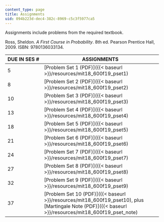 ```yaml
---
content_type: page
title: Assignments
uid: 094b223d-dec4-382c-8969-c5c3f5977ca5
---
```


Assignments include problems from the required textbook.

Ross, Sheldon. _A First Course in Probability_. 8th ed. Pearson Prentice Hall, 2009. ISBN: 9780136033134.

| DUE IN SES # | ASSIGNMENTS |
| --- | --- |
| 5 | [Problem Set 1 (PDF)]({{< baseurl >}}/resources/mit18_600f19_pset1) |
| 8 | [Problem Set 2 (PDF)]({{< baseurl >}}/resources/mit18_600f19_pset2) |
| 10 | [Problem Set 3 (PDF)]({{< baseurl >}}/resources/mit18_600f19_pset3) |
| 13 | [Problem Set 4 (PDF)]({{< baseurl >}}/resources/mit18_600f19_pset4) |
| 18 | [Problem Set 5 (PDF)]({{< baseurl >}}/resources/mit18_600f19_pset5) |
| 21 | [Problem Set 6 (PDF)]({{< baseurl >}}/resources/mit18_600f19_pset6) |
| 24 | [Problem Set 7 (PDF)]({{< baseurl >}}/resources/mit18_600f19_pset7) |
| 27 | [Problem Set 8 (PDF)]({{< baseurl >}}/resources/mit18_600f19_pset8) |
| 32 | [Problem Set 9 (PDF)]({{< baseurl >}}/resources/mit18_600f19_pset9) |
| 37 | [Problem Set 10 (PDF)]({{< baseurl >}}/resources/mit18_600f19_pset10), plus [Martingale Note (PDF)]({{< baseurl >}}/resources/mit18_600f19_pset_note)